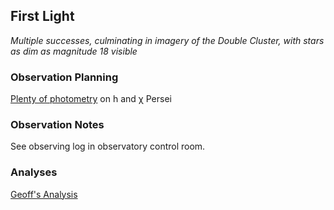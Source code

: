 ## First Light

*Multiple successes, culminating in imagery of the Double Cluster, with stars as dim as magnitude 18 visible*

### Observation Planning

[Plenty of photometry](./analysis-geoff/Geoff-References.pages.pdf) on h and &chi; Persei

### Observation Notes

See observing log in observatory control room.

### Analyses

[Geoff's Analysis](./analysis-geoff/index.html)
